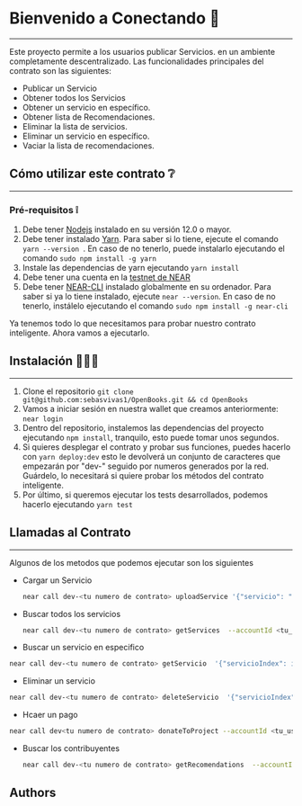 # Bienvenido a Conectando 📖
---
Este proyecto permite a los usuarios publicar Servicios. en un ambiente completamente descentralizado.
Las funcionalidades principales del contrato son las siguientes:
* Publicar  un Servicio 
* Obtener todos los Servicios
* Obtener un servicio en específico.
* Obtener lista de Recomendaciones.
* Eliminar la lista de servicios.
* Eliminar un servicio en específico.
* Vaciar la lista de recomendaciones.


## Cómo utilizar este contrato ❔
---
### Pré-requisitos ❕
1. Debe tener [Nodejs](https://nodejs.org/en/) instalado en su versión 12.0 o mayor.
2. Debe tener instalado [Yarn](https://yarnpkg.com/). Para saber si lo tiene, ejecute el comando ```yarn --version ```. En caso de no tenerlo, puede instalarlo ejecutando el comando ```sudo npm install -g yarn```
3. Instale las dependencias de yarn ejecutando ```yarn install```
4. Debe tener una cuenta en la [testnet de NEAR](https://wallet.testnet.near.org/)
5. Debe tener [NEAR-CLI](https://github.com/near/near-cli) instalado globalmente en su ordenador. Para saber si ya lo tiene instalado, ejecute ```near --version```. En caso de no tenerlo, instálelo ejecutando el comando ```sudo npm install -g near-cli``` 

Ya tenemos todo lo que necesitamos para probar nuestro contrato inteligente. Ahora vamos a ejecutarlo.

## Instalación 📖🐱‍💻
---
1. Clone el repositorio ```git clone git@github.com:sebasvivas1/OpenBooks.git && cd OpenBooks```
2. Vamos a iniciar sesión en nuestra wallet que creamos anteriormente: ```near login```
3. Dentro del repositorio, instalemos las dependencias del proyecto ejecutando ```npm install```, tranquilo, esto puede tomar unos segundos.
4. Si quieres desplegar el contrato y probar sus funciones, puedes hacerlo con ```yarn deploy:dev``` esto le devolverá un conjunto de caracteres que empezarán por "dev-" seguido por numeros generados por la red. Guárdelo, lo necesitará si quiere probar los métodos del contrato inteligente.
5. Por último, si queremos ejecutar los tests desarrollados, podemos hacerlo ejecutando ```yarn test```
   
## Llamadas al Contrato 
---
Algunos de los metodos que podemos ejecutar son los siguientes
- Cargar un Servicio 
  ```bash
  near call dev-<tu numero de contrato> uploadService '{"servicio": "Nombre del servicio", "descripcion": "Descripcion del servicio", "imagen": "Una imagen del servicio", "direccion": "Direccion", "costo": "Costo"}' --accountId <tu_user.testnet>
  ```
- Buscar todos los servicios 
  ```bash
  near call dev-<tu numero de contrato> getServices  --accountId <tu_user.testnet>
  ```
- Buscar un servicio en especifico
```bash
near call dev-<tu numero de contrato> getServicio  '{"servicioIndex": i32}' --accountId <tu_user.testnet>
  ```
- Eliminar un servicio
```bash
near call dev-<tu numero de contrato> deleteServicio  '{"servicioIndex": i32}' --accountId <tu_user.testnet>
  ```
- Hcaer un pago 
```bash
near call dev<tu numero de contrato> donateToProject --accountId <tu_user.testnet> --amount i32
  ```
- Buscar los contribuyentes 
  ```bash
  near call dev-<tu numero de contrato> getRecomendations  --accountId <tu_user.testnet>
    ```

## Authors

